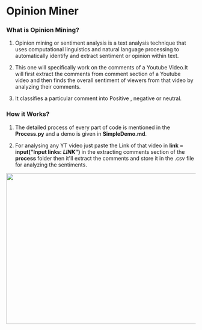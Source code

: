 # Opinion Miner

### What is Opinion Mining?
1. Opinion mining or sentiment analysis is a text analysis technique that uses computational linguistics and natural language processing to automatically identify and extract sentiment or opinion within text.

2. This one will specifically work on the comments of a Youtube Video.It will first extract the comments from comment section of a Youtube video and then finds the overall sentiment of viewers from that video by analyzing their comments.

3. It classifies a particular comment into Positive , negative or neutral.

### How it Works?
1. The detailed process of every part of code is mentioned in the **Process.py** and a demo is given in **SimpleDemo.md**.

2. For analysing any YT video just paste the Link of that video in **link = input("Input links: ***LINK***")** in the extracting comments section of the **process** folder then it'll extract the comments and store it in the .csv file for analyzing the sentiments. 




<img src="https://user-images.githubusercontent.com/85544778/208442805-dbdc6559-3de0-4a33-9846-52259a7791d6.png" width="900" height="400" />

